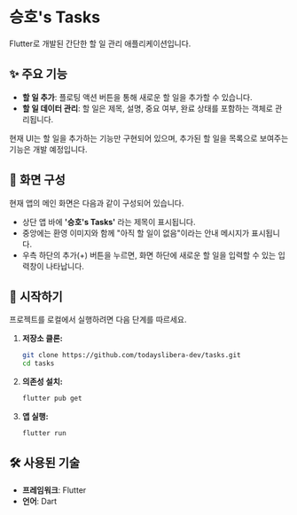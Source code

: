 # 승호's Tasks

Flutter로 개발된 간단한 할 일 관리 애플리케이션입니다.

## ✨ 주요 기능

- **할 일 추가**: 플로팅 액션 버튼을 통해 새로운 할 일을 추가할 수 있습니다.
- **할 일 데이터 관리**: 할 일은 제목, 설명, 중요 여부, 완료 상태를 포함하는 객체로 관리됩니다.

현재 UI는 할 일을 추가하는 기능만 구현되어 있으며, 추가된 할 일을 목록으로 보여주는 기능은 개발 예정입니다.

## 📱 화면 구성

현재 앱의 메인 화면은 다음과 같이 구성되어 있습니다.

- 상단 앱 바에 **'승호's Tasks'** 라는 제목이 표시됩니다.
- 중앙에는 환영 이미지와 함께 "아직 할 일이 없음"이라는 안내 메시지가 표시됩니다.
- 우측 하단의 추가(+) 버튼을 누르면, 화면 하단에 새로운 할 일을 입력할 수 있는 입력창이 나타납니다.

## 🚀 시작하기

프로젝트를 로컬에서 실행하려면 다음 단계를 따르세요.

1.  **저장소 클론:**
    ```bash
    git clone https://github.com/todayslibera-dev/tasks.git
    cd tasks
    ```

2.  **의존성 설치:**
    ```bash
    flutter pub get
    ```

3.  **앱 실행:**
    ```bash
    flutter run
    ```

## 🛠️ 사용된 기술

- **프레임워크**: Flutter
- **언어**: Dart